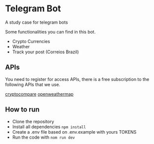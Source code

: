 # Telegram Bot

A study case for telegram bots

Some functionalities you can find in this bot.

- Crypto Currencies
- Weather
- Track your post (Correios Brazil)

## APIs

   You need to register for access APIs, there is a free subscription to the following APIs that we use.

   [cryptocompare](https://www.cryptocompare.com/)
   [openweathermap](https://openweathermap.org/)

## How to run

   - Clone the repository
   - Install all dependencies ```npm install```
   - Create a .env file based on .env.example with yours TOKENS
   - Run the code with ```nom run dev```


